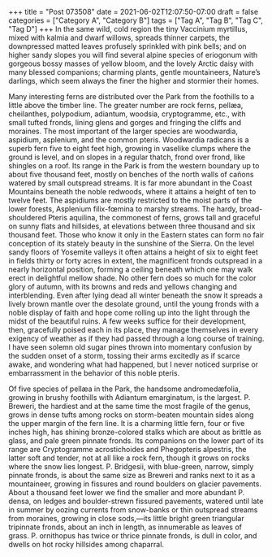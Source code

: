 +++
title = "Post 073508"
date = 2021-06-02T12:07:50-07:00
draft = false
categories = ["Category A", "Category B"]
tags = ["Tag A", "Tag B", "Tag C", "Tag D"]
+++
In the same wild, cold region the tiny Vaccinium myrtillus, mixed with kalmia and dwarf willows, spreads thinner carpets, the downpressed matted leaves profusely sprinkled with pink bells; and on higher sandy slopes you will find several alpine species of eriogonum with gorgeous bossy masses of yellow bloom, and the lovely Arctic daisy with many blessed companions; charming plants, gentle mountaineers, Nature’s darlings, which seem always the finer the higher and stormier their homes.

Many interesting ferns are distributed over the Park from the foothills to a little above the timber line. The greater number are rock ferns, pellæa, cheilanthes, polypodium, adiantum, woodsia, cryptogramme, etc., with small tufted fronds, lining glens and gorges and fringing the cliffs and moraines. The most important of the larger species are woodwardia, aspidium, asplenium, and the common pteris. Woodwardia radicans is a superb fern five to eight feet high, growing in vaselike clumps where the ground is level, and on slopes in a regular thatch, frond over frond, like shingles on a roof. Its range in the Park is from the western boundary up to about five thousand feet, mostly on benches of the north walls of cañons watered by small outspread streams. It is far more abundant in the Coast Mountains beneath the noble redwoods, where it attains a height of ten to twelve feet. The aspidiums are mostly restricted to the moist parts of the lower forests, Asplenium filix-fœmina to marshy streams. The hardy, broad-shouldered Pteris aquilina, the commonest of ferns, grows tall and graceful on sunny flats and hillsides, at elevations between three thousand and six thousand feet. Those who know it only in the Eastern states can form no fair conception of its stately beauty in the sunshine of the Sierra. On the level sandy floors of Yosemite valleys it often attains a height of six to eight feet in fields thirty or forty acres in extent, the magnificent fronds outspread in a nearly horizontal position, forming a ceiling beneath which one may walk erect in delightful mellow shade. No other fern does so much for the color glory of autumn, with its browns and reds and yellows changing and interblending. Even after lying dead all winter beneath the snow it spreads a lively brown mantle over the desolate ground, until the young fronds with a noble display of faith and hope come rolling up into the light through the midst of the beautiful ruins. A few weeks suffice for their development, then, gracefully poised each in its place, they manage themselves in every exigency of weather as if they had passed through a long course of training. I have seen solemn old sugar pines thrown into momentary confusion by the sudden onset of a storm, tossing their arms excitedly as if scarce awake, and wondering what had happened, but I never noticed surprise or embarrassment in the behavior of this noble pteris.

Of five species of pellæa in the Park, the handsome andromedæfolia, growing in brushy foothills with Adiantum emarginatum, is the largest. P. Breweri, the hardiest and at the same time the most fragile of the genus, grows in dense tufts among rocks on storm-beaten mountain sides along the upper margin of the fern line. It is a charming little fern, four or five inches high, has shining bronze-colored stalks which are about as brittle as glass, and pale green pinnate fronds. Its companions on the lower part of its range are Cryptogramme acrostichoides and Phegopteris alpestris, the latter soft and tender, not at all like a rock fern, though it grows on rocks where the snow lies longest. P. Bridgesii, with blue-green, narrow, simply pinnate fronds, is about the same size as Breweri and ranks next to it as a mountaineer, growing in fissures and round boulders on glacier pavements. About a thousand feet lower we find the smaller and more abundant P. densa, on ledges and boulder-strewn fissured pavements, watered until late in summer by oozing currents from snow-banks or thin outspread streams from moraines, growing in close sods,—its little bright green triangular tripinnate fronds, about an inch in length, as innumerable as leaves of grass. P. ornithopus has twice or thrice pinnate fronds, is dull in color, and dwells on hot rocky hillsides among chaparral.
